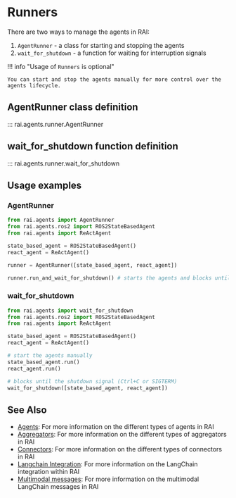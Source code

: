 # Runners

There are two ways to manage the agents in RAI:

1. `AgentRunner` - a class for starting and stopping the agents
2. `wait_for_shutdown` - a function for waiting for interruption signals

!!! info "Usage of `Runners` is optional"

    You can start and stop the agents manually for more control over the agents lifecycle.

## AgentRunner class definition

::: rai.agents.runner.AgentRunner

## wait_for_shutdown function definition

::: rai.agents.runner.wait_for_shutdown

## Usage examples

### AgentRunner

```python
from rai.agents import AgentRunner
from rai.agents.ros2 import ROS2StateBasedAgent
from rai.agents import ReActAgent

state_based_agent = ROS2StateBasedAgent()
react_agent = ReActAgent()

runner = AgentRunner([state_based_agent, react_agent])

runner.run_and_wait_for_shutdown() # starts the agents and blocks until the shutdown signal (Ctrl+C or SIGTERM)
```

### wait_for_shutdown

```python
from rai.agents import wait_for_shutdown
from rai.agents.ros2 import ROS2StateBasedAgent
from rai.agents import ReActAgent

state_based_agent = ROS2StateBasedAgent()
react_agent = ReActAgent()

# start the agents manually
state_based_agent.run()
react_agent.run()

# blocks until the shutdown signal (Ctrl+C or SIGTERM)
wait_for_shutdown([state_based_agent, react_agent])
```

## See Also

-   [Agents](../agents/overview.md): For more information on the different types of agents in RAI
-   [Aggregators](../aggregators/overview.md): For more information on the different types of aggregators in RAI
-   [Connectors](../connectors/overview.md): For more information on the different types of connectors in RAI
-   [Langchain Integration](../langchain_integration/overview.md): For more information on the LangChain integration within RAI
-   [Multimodal messages](../langchain_integration/multimodal_messages.md): For more information on the multimodal LangChain messages in RAI
